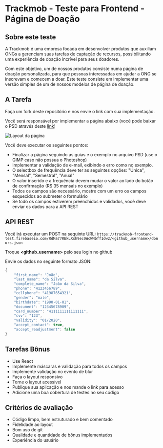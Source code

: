 
# **Trackmob - Teste para Frontend - Página de Doação**

## Sobre este teste

A Trackmob é uma empresa focada em desenvolver produtos que auxiliam ONGs a gerenciam suas tarefas de captação de recursos, possibilitando uma experiência de doação incrível para seus doadores.

Com este objetivo, um de nossos produtos consiste numa página de doação personalizada, para que pessoas interessadas em ajudar a ONG se inscrevam e comecem a doar.
Este teste consiste em implementar uma versão simples de um de nossos modelos de página de doação.

## A Tarefa

Faça um fork deste repositório e nos envie o link com sua implementação.

Você será responsável por implementar a página abaixo (você pode baixar o PSD através deste [link](https://drive.google.com/file/d/0B6UrrFcFJAjXRHdNZUJTYnJsd2s/view?usp=sharing))

![Layout da página](https://i.imgur.com/9tcPGHS.png)

Você deve executar os seguintes pontos:

- Finalizar a página seguindo as guias e o exemplo no arquivo PSD (use o GIMP caso não possua o Photoshop)
- Implementar a validação de e-mail, exibindo o erro como no exemplo.
- O selectbox de frequência deve ter as seguintes opções: "Única", "Mensal", "Semestral", "Anual"
- O valor inserido e a frequência devem mudar o valor ao lado do botão de confirmação (R$ 35 mensais no exemplo)
- Todos os campos são necessário, mostre com um erro os campos esquecidos ao submeter o formulário
- Se todo os campos estiverem preenchidos e validados, você deve enviar os dados para a API REST

## API REST

Você irá executar um POST na sequinte URL:
`https://trackmob-frontend-test.firebaseio.com/RdMa77REkLXsh9ec0WcWNbff1dw2/<github_username>/donors.json`

Troque **<github_username>** pelo seu login no github

Envie os dados no seguinte formato JSON:
```javascript
{
	"first_name": "João",
	"last_name": "da Silva",
	"complete_name": "João da Silva",
	"phone": "4123456789",
	"cellphone": "41987654321",
	"gender": "male",
	"birthdate": "1990-01-01",
	"document": "12345678909",
	"card_number": "4111111111111111",
	"cvv": "123",
	"validity": "01/2020",
	"accept_contact": true,
	"accept_readjustment": false
}
```

## Tarefas Bônus

- Use React
- Implemente máscaras e validação para todos os campos
- Implemente validação no evento de blur
- Faça o layout responsivo
- Torne o layout acessível
- Publique sua aplicação e nos mande o link para acesso
- Adicione uma boa cobertura de testes no seu código

## Critérios de avaliação

- Código limpo, bem estruturado e bem comentado
- Fidelidade ao layout
- Bom uso de git
- Qualidade e quantidade de bônus implementados
- Experiência do usuário
